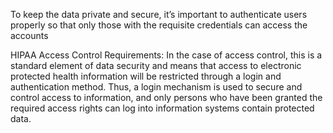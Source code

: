 To keep the data private and secure, it’s important to authenticate users properly so that only those with the requisite
credentials can access the accounts

HIPAA Access Control Requirements:
In the case of access control, this is a standard element of data security and means that access to electronic protected
health information will be restricted through a login and authentication method. Thus, a login mechanism is used to
secure and control access to information, and only persons who have been granted the required access rights can log into
information systems contain protected data.
